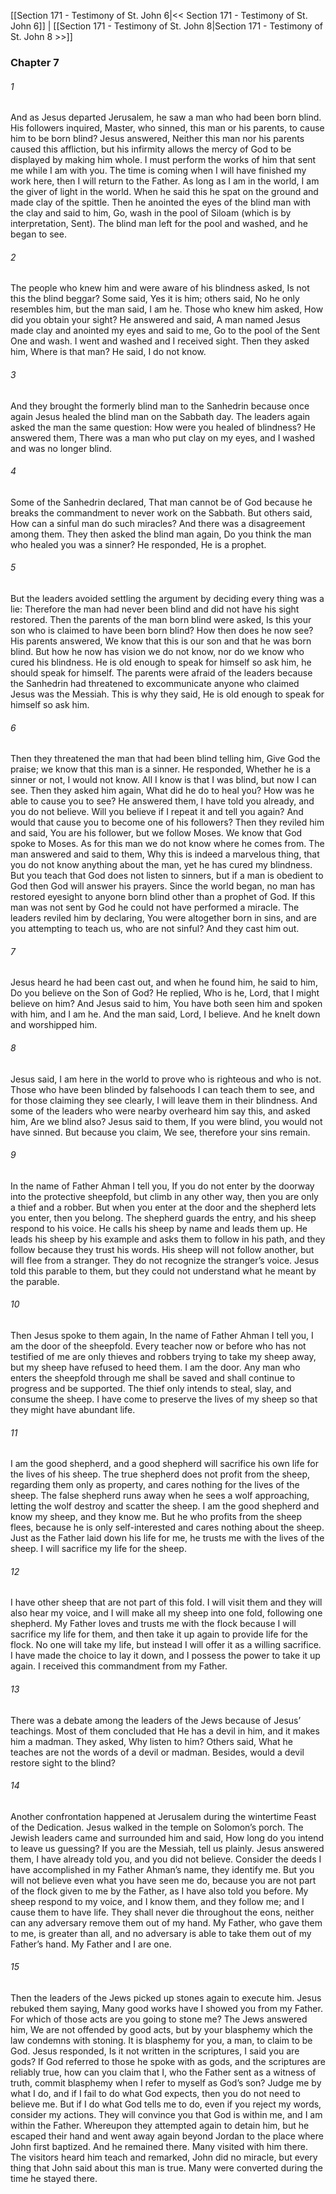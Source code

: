 [[Section 171 - Testimony of St. John 6|<< Section 171 - Testimony of St. John 6]]  |  [[Section 171 - Testimony of St. John 8|Section 171 - Testimony of St. John 8 >>]]

### Chapter 7
###### 1
And as Jesus departed Jerusalem, he saw a man who had been born blind. His followers inquired, Master, who sinned, this man or his parents, to cause him to be born blind? Jesus answered, Neither this man nor his parents caused this affliction, but his infirmity allows the mercy of God to be displayed by making him whole. I must perform the works of him that sent me while I am with you. The time is coming when I will have finished my work here, then I will return to the Father. As long as I am in the world, I am the giver of light in the world. When he said this he spat on the ground and made clay of the spittle. Then he anointed the eyes of the blind man with the clay and said to him, Go, wash in the pool of Siloam (which is by interpretation, Sent). The blind man left for the pool and washed, and he began to see.

###### 2
The people who knew him and were aware of his blindness asked, Is not this the blind beggar? Some said, Yes it is him; others said, No he only resembles him, but the man said, I am he. Those who knew him asked, How did you obtain your sight? He answered and said, A man named Jesus made clay and anointed my eyes and said to me, Go to the pool of the Sent One and wash. I went and washed and I received sight. Then they asked him, Where is that man? He said, I do not know.

###### 3
And they brought the formerly blind man to the Sanhedrin because once again Jesus healed the blind man on the Sabbath day. The leaders again asked the man the same question: How were you healed of blindness? He answered them, There was a man who put clay on my eyes, and I washed and was no longer blind.

###### 4
Some of the Sanhedrin declared, That man cannot be of God because he breaks the commandment to never work on the Sabbath. But others said, How can a sinful man do such miracles? And there was a disagreement among them. They then asked the blind man again, Do you think the man who healed you was a sinner? He responded, He is a prophet.

###### 5
But the leaders avoided settling the argument by deciding every thing was a lie: Therefore the man had never been blind and did not have his sight restored. Then the parents of the man born blind were asked, Is this your son who is claimed to have been born blind? How then does he now see? His parents answered, We know that this is our son and that he was born blind. But how he now has vision we do not know, nor do we know who cured his blindness. He is old enough to speak for himself so ask him, he should speak for himself. The parents were afraid of the leaders because the Sanhedrin had threatened to excommunicate anyone who claimed Jesus was the Messiah. This is why they said, He is old enough to speak for himself so ask him.

###### 6
Then they threatened the man that had been blind telling him, Give God the praise; we know that this man is a sinner. He responded, Whether he is a sinner or not, I would not know. All I know is that I was blind, but now I can see. Then they asked him again, What did he do to heal you? How was he able to cause you to see? He answered them, I have told you already, and you do not believe. Will you believe if I repeat it and tell you again? And would that cause you to become one of his followers? Then they reviled him and said, You are his follower, but we follow Moses. We know that God spoke to Moses. As for this man we do not know where he comes from. The man answered and said to them, Why this is indeed a marvelous thing, that you do not know anything about the man, yet he has cured my blindness. But you teach that God does not listen to sinners, but if a man is obedient to God then God will answer his prayers. Since the world began, no man has restored eyesight to anyone born blind other than a prophet of God. If this man was not sent by God he could not have performed a miracle. The leaders reviled him by declaring, You were altogether born in sins, and are you attempting to teach us, who are not sinful? And they cast him out.

###### 7
Jesus heard he had been cast out, and when he found him, he said to him, Do you believe on the Son of God? He replied, Who is he, Lord, that I might believe on him? And Jesus said to him, You have both seen him and spoken with him, and I am he. And the man said, Lord, I believe. And he knelt down and worshipped him.

###### 8
Jesus said, I am here in the world to prove who is righteous and who is not. Those who have been blinded by falsehoods I can teach them to see, and for those claiming they see clearly, I will leave them in their blindness. And some of the leaders who were nearby overheard him say this, and asked him, Are we blind also? Jesus said to them, If you were blind, you would not have sinned. But because you claim, We see, therefore your sins remain.

###### 9
In the name of Father Ahman I tell you, If you do not enter by the doorway into the protective sheepfold, but climb in any other way, then you are only a thief and a robber. But when you enter at the door and the shepherd lets you enter, then you belong. The shepherd guards the entry, and his sheep respond to his voice. He calls his sheep by name and leads them up. He leads his sheep by his example and asks them to follow in his path, and they follow because they trust his words. His sheep will not follow another, but will flee from a stranger. They do not recognize the stranger’s voice. Jesus told this parable to them, but they could not understand what he meant by the parable.

###### 10
Then Jesus spoke to them again, In the name of Father Ahman I tell you, I am the door of the sheepfold. Every teacher now or before who has not testified of me are only thieves and robbers trying to take my sheep away, but my sheep have refused to heed them. I am the door. Any man who enters the sheepfold through me shall be saved and shall continue to progress and be supported. The thief only intends to steal, slay, and consume the sheep. I have come to preserve the lives of my sheep so that they might have abundant life.

###### 11
I am the good shepherd, and a good shepherd will sacrifice his own life for the lives of his sheep. The true shepherd does not profit from the sheep, regarding them only as property, and cares nothing for the lives of the sheep. The false shepherd runs away when he sees a wolf approaching, letting the wolf destroy and scatter the sheep. I am the good shepherd and know my sheep, and they know me. But he who profits from the sheep flees, because he is only self-interested and cares nothing about the sheep. Just as the Father laid down his life for me, he trusts me with the lives of the sheep. I will sacrifice my life for the sheep.

###### 12
I have other sheep that are not part of this fold. I will visit them and they will also hear my voice, and I will make all my sheep into one fold, following one shepherd. My Father loves and trusts me with the flock because I will sacrifice my life for them, and then take it up again to provide life for the flock. No one will take my life, but instead I will offer it as a willing sacrifice. I have made the choice to lay it down, and I possess the power to take it up again. I received this commandment from my Father.

###### 13
There was a debate among the leaders of the Jews because of Jesus’ teachings. Most of them concluded that He has a devil in him, and it makes him a madman. They asked, Why listen to him? Others said, What he teaches are not the words of a devil or madman. Besides, would a devil restore sight to the blind?

###### 14
Another confrontation happened at Jerusalem during the wintertime Feast of the Dedication. Jesus walked in the temple on Solomon’s porch. The Jewish leaders came and surrounded him and said, How long do you intend to leave us guessing? If you are the Messiah, tell us plainly. Jesus answered them, I have already told you, and you did not believe. Consider the deeds I have accomplished in my Father Ahman’s name, they identify me. But you will not believe even what you have seen me do, because you are not part of the flock given to me by the Father, as I have also told you before. My sheep respond to my voice, and I know them, and they follow me; and I cause them to have life. They shall never die throughout the eons, neither can any adversary remove them out of my hand. My Father, who gave them to me, is greater than all, and no adversary is able to take them out of my Father’s hand. My Father and I are one.

###### 15
Then the leaders of the Jews picked up stones again to execute him. Jesus rebuked them saying, Many good works have I showed you from my Father. For which of those acts are you going to stone me? The Jews answered him, We are not offended by good acts, but by your blasphemy which the law condemns with stoning. It is blasphemy for you, a man, to claim to be God. Jesus responded, Is it not written in the scriptures, I said you are gods? If God referred to those he spoke with as gods, and the scriptures are reliably true, how can you claim that I, who the Father sent as a witness of truth, commit blasphemy when I refer to myself as God’s son? Judge me by what I do, and if I fail to do what God expects, then you do not need to believe me. But if I do what God tells me to do, even if you reject my words, consider my actions. They will convince you that God is within me, and I am within the Father. Whereupon they attempted again to detain him, but he escaped their hand and went away again beyond Jordan to the place where John first baptized. And he remained there. Many visited with him there. The visitors heard him teach and remarked, John did no miracle, but every thing that John said about this man is true. Many were converted during the time he stayed there.